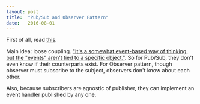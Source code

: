 ```yaml
---
layout: post
title:  "Pub/Sub and Observer Pattern"
date:   2016-08-01 
---
```


First of all, read [this](https://addyosmani.com/resources/essentialjsdesignpatterns/book/#observerpatternjavascript).

Main idea: loose coupling. ["It's a somewhat event-based way of thinking, but the "events" aren't tied to a specific object."](http://stackoverflow.com/a/13513771/6901252). So for Pub/Sub, they don't even know if their counterparts exist. For Observer pattern, though observer must subscribe to the subject, observers don't know about each other.

Also, because subscribers are agnostic of publisher, they can implement an event handler published by any one.

